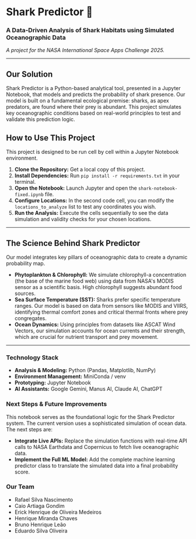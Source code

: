 # Shark Predictor 🦈

### A Data-Driven Analysis of Shark Habitats using Simulated Oceanographic Data
*A project for the NASA International Space Apps Challenge 2025.*

---

## Our Solution
Shark Predictor is a Python-based analytical tool, presented in a Jupyter Notebook, that models and predicts the probability of shark presence. Our model is built on a fundamental ecological premise: sharks, as apex predators, are found where their prey is abundant. This project simulates key oceanographic conditions based on real-world principles to test and validate this prediction logic.

## How to Use This Project
This project is designed to be run cell by cell within a Jupyter Notebook environment.

1.  **Clone the Repository:** Get a local copy of this project.
2.  **Install Dependencies:** Run `pip install -r requirements.txt` in your terminal.
3.  **Open the Notebook:** Launch Jupyter and open the `shark-notebook-fixed.ipynb` file.
4.  **Configure Locations:** In the second code cell, you can modify the `locations_to_analyze` list to test any coordinates you wish.
5.  **Run the Analysis:** Execute the cells sequentially to see the data simulation and validity checks for your chosen locations.

---

## The Science Behind Shark Predictor
Our model integrates key pillars of oceanographic data to create a dynamic probability map.

- **Phytoplankton & Chlorophyll:** We simulate chlorophyll-a concentration (the base of the marine food web) using data from NASA's MODIS sensor as a scientific basis. High chlorophyll suggests abundant food sources.
- **Sea Surface Temperature (SST):** Sharks prefer specific temperature ranges. Our model is based on data from sensors like MODIS and VIIRS, identifying thermal comfort zones and critical thermal fronts where prey congregates.
- **Ocean Dynamics:** Using principles from datasets like ASCAT Wind Vectors, our simulation accounts for ocean currents and their strength, which are crucial for nutrient transport and prey movement.

---

### Technology Stack
- **Analysis & Modeling:** Python (Pandas, Matplotlib, NumPy)
- **Environment Management:** MiniConda / venv
- **Prototyping:** Jupyter Notebook
- **AI Assistants:** Google Gemini, Manus AI, Claude AI, ChatGPT

### Next Steps & Future Improvements
This notebook serves as the foundational logic for the Shark Predictor system. The current version uses a sophisticated simulation of ocean data. The next steps are:
- **Integrate Live APIs:** Replace the simulation functions with real-time API calls to NASA Earthdata and Copernicus to fetch live oceanographic data.
- **Implement the Full ML Model:** Add the complete machine learning predictor class to translate the simulated data into a final probability score.

### Our Team
- Rafael Silva Nascimento
- Caio Artiaga Gondim
- Erick Henrique de Oliveira Medeiros
- Henrique Miranda Chaves
- Bruno Henrique Leão
- Eduardo Silva Oliveira
